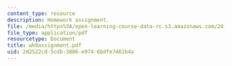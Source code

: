 ```yaml
---
content_type: resource
description: Homework assignment.
file: /media/https%3A/open-learning-course-data-rc.s3.amazonaws.com/24-964-topics-in-phonology-fall-2004/2d2522cd5cdb3806e9746bdfe7461b4a_wk8assignment.pdf
file_type: application/pdf
resourcetype: Document
title: wk8assignment.pdf
uid: 2d2522cd-5cdb-3806-e974-6bdfe7461b4a
---
```

